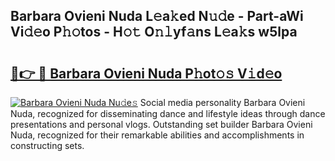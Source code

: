 ## Barbara Ovieni Nuda L𝚎a𝚔ed N𝚞𝚍e - Part-aWi Vi𝚍𝚎o P𝚑𝚘tos - H𝚘𝚝 O𝚗𝚕yf𝚊ns L𝚎a𝚔s w5lpa

# <h2><a href="http://kf66t6b.oniu.top/?m=Barbara+Ovieni+Nuda">🔗👉 🔴 Barbara Ovieni Nuda P𝚑ot𝚘𝚜 V𝚒d𝚎o</a></h2>

[![Barbara Ovieni Nuda Nu𝚍e𝚜](https://i.imgur.com/0qMVB7G.gif)](http://kf66t6b.oniu.top/?m=Barbara+Ovieni+Nuda)
Social media personality Barbara Ovieni Nuda, recognized for disseminating dance and lifestyle ideas through dance presentations and personal vlogs. Outstanding set builder Barbara Ovieni Nuda, recognized for their remarkable abilities and accomplishments in constructing sets.  

